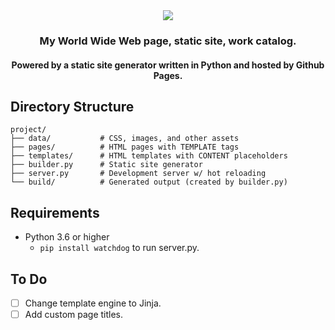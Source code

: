 <div align="center">
    <img src="https://blob.gifcities.org/gifcities/HNMHMX7577NIEONBTNFB3257TGA3ZVOI.gif">
    <h3>My World Wide Web page, static site, work catalog. </h3>
    <h4>Powered by a static site generator written in Python and hosted by Github Pages.</h4>
</div>

## Directory Structure

```
project/
├── data/           # CSS, images, and other assets
├── pages/          # HTML pages with TEMPLATE tags
├── templates/      # HTML templates with CONTENT placeholders
├── builder.py      # Static site generator
├── server.py       # Development server w/ hot reloading
└── build/          # Generated output (created by builder.py)
```

## Requirements

- Python 3.6 or higher
  - `pip install watchdog` to run server.py.

## To Do

- [ ] Change template engine to Jinja.
- [ ] Add custom page titles.
